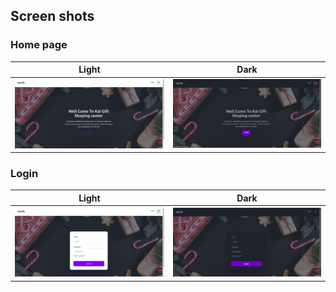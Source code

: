 ## Screen shots

### Home page

|                                                  Light                                                  |                                               Dark                                                |
| :-----------------------------------------------------------------------------------------------------: | :-----------------------------------------------------------------------------------------------: |
| ![Light Image 1](https://raw.githubusercontent.com/Yidne21/kalGift/master/screenShot/HomePagelight.png) | ![Dark Image 1](https://raw.githubusercontent.com/Yidne21/kalGift/master/screenShot/HomeDark.png) |


### Login

|                                                Light                                                 |                                                Dark                                                |
| :--------------------------------------------------------------------------------------------------: | :------------------------------------------------------------------------------------------------: |
| ![Light Image 2](https://raw.githubusercontent.com/Yidne21/kalGift/master/screenShot/loginLight.png) | ![Dark Image 2](https://raw.githubusercontent.com/Yidne21/kalGift/master/screenShot/loginDark.png) |

